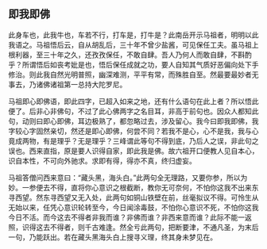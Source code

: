 ## 即我即佛

此身车也，此我牛也，车若不行，打车是，打牛是？此南岳开示马祖者，明明以此我语之。马祖悟后云，自从胡乱后，三十年不曾少盐酱，可见保任工夫。虽马祖上根利器，至三十年之久，还孜孜保任，不敢自肆。吾人乃何人而敢自肆，不斟酌乎？所谓悟后如丧考妣是也，悟后保任成就之功，要人自知其气质好恶偏向处下手修治。则此我自然光明普照，幽深难测，平平有常，而殊胜自至。然最要最妙者无事去，乃诸佛诸祖第一总持大陀罗尼。

马祖即心即佛语，即此四字，已超入如来之地，还有什么语句在此上者？所以悟此便了。后非心非佛句，不过了此心佛两字之名目耳，非高于前句也。因众人都知此句，动则曰即心即佛，耳边极熟了，都忽略过去，涉及留心。我今曰即我即佛，我字较心字固然亲切，然还是即心即佛，何尝不同？若我不是心，心不是我，我与心竟成两物，有是理乎？无是理乎？三峰谓此等句不得到底，乃后人之误，非此句之误也。西来直指，原是要人识得自家，即此我是佛。故六祖开口便教人见自本心，识自本性，不可向外驰求。求即有得，得亦不真，终归虚妄。

马祖答僧问西来意曰：“藏头黑，海头白。”此两句全无理路，又要你参，所以为妙。一参便去不得，直将你心意识之根截断，教你无可奈何，不怕你这我不出来东寻西望。然东寻西望又无入处，此两句如铜山铁壁在前，丝毫拟议不得。可怜生从无始以来，任凭心意识轮转至今，今日闻涂毒鼓，不怕你心意识不死，不怕你这我今日不活。而今这去不得者非我而谁？非佛而谁？非西来意而谁？此际不能一返照，识得这去不得者，则千古难逢。然全亏此两句，把断要津，不通凡圣，为末后一句，乃能跃出。若在藏头黑海头白上搜寻义理，终其身未梦见在。
